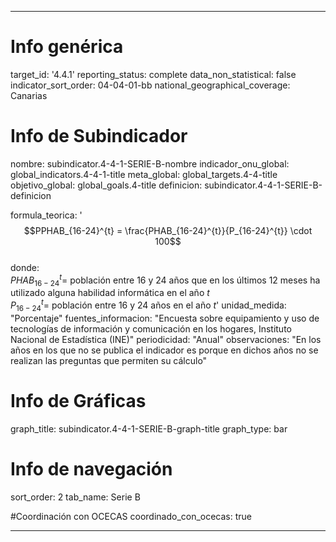 ---

# Info genérica
target_id: '4.4.1'
reporting_status: complete
data_non_statistical: false
indicator_sort_order: 04-04-01-bb
national_geographical_coverage: Canarias

# Info de Subindicador
nombre: subindicator.4-4-1-SERIE-B-nombre
indicador_onu_global: global_indicators.4-4-1-title
meta_global: global_targets.4-4-title
objetivo_global: global_goals.4-title
definicion: subindicator.4-4-1-SERIE-B-definicion

formula_teorica: '$$PPHAB_{16-24}^{t} = \frac{PHAB_{16-24}^{t}}{P_{16-24}^{t}} \cdot 100$$ <br>
donde: <br>
$PHAB_{16-24}^{t} =$ población entre 16 y 24 años que en los últimos 12 meses ha utilizado alguna habilidad informática en el año $t$ <br>
$P_{16-24}^{t} =$ población entre 16 y 24 años en el año $t$'
unidad_medida: "Porcentaje"
fuentes_informacion: "Encuesta sobre equipamiento y uso de tecnologías de información y comunicación en los hogares, Instituto Nacional de Estadística (INE)"
periodicidad: "Anual"
observaciones: "En los años en los que no se publica el indicador es porque en dichos años no se realizan las preguntas que permiten su cálculo"

# Info de Gráficas
graph_title: subindicator.4-4-1-SERIE-B-graph-title
graph_type: bar

# Info de navegación
sort_order: 2
tab_name: Serie B

#Coordinación con OCECAS
coordinado_con_ocecas: true

---